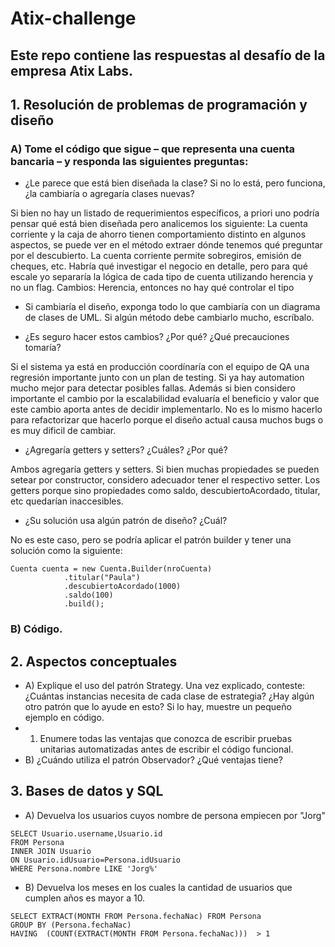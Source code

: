 # Atix-challenge

## Este repo contiene las respuestas al desafío de la empresa Atix Labs. 


## 1. Resolución de problemas de programación y diseño
 ### A) Tome el código que sigue – que representa una cuenta bancaria – y responda las siguientes preguntas:
 
* ¿Le parece que está bien diseñada la clase? Si no lo está, pero funciona, ¿la cambiaría o
agregaría clases nuevas?

Si bien no hay un listado de requerimientos específicos, a priori uno podría pensar qué está bien diseñada pero analicemos los siguiente:
La cuenta corriente y la caja de ahorro tienen comportamiento distinto en algunos aspectos, se puede ver en el método extraer dónde tenemos qué preguntar por el descubierto. La cuenta corriente permite sobregiros, emisión de cheques, etc.
Habría qué investigar el negocio en detalle, pero para qué escale yo separaría la lógica de cada tipo de cuenta utilizando herencia y no un flag. 
Cambios:
Herencia, entonces no hay qué controlar el tipo

* Si cambiaría el diseño, exponga todo lo que cambiaría con un diagrama de clases de
UML. Si algún método debe cambiarlo mucho, escríbalo.

* ¿Es seguro hacer estos cambios? ¿Por qué? ¿Qué precauciones tomaría?

Si el sistema ya está en producción coordínaría con el equipo de QA una regresión importante junto con un plan de testing. Si ya hay automation mucho mejor para detectar posibles fallas. Además si bien considero importante el cambio por la escalabilidad evaluaría el beneficio y valor que este cambio aporta antes de decidir implementarlo. No es lo mismo hacerlo para refactorizar que hacerlo porque el diseño actual causa muchos bugs o es muy dificil de cambiar.

* ¿Agregaría getters y setters? ¿Cuáles? ¿Por qué?

Ambos agregaría getters y setters.
Si bien muchas propiedades se pueden setear por constructor, considero adecuador tener el respectivo setter.
Los getters porque sino propiedades como saldo, descubiertoAcordado, titular, etc quedarían inaccesibles.

* ¿Su solución usa algún patrón de diseño? ¿Cuál?

No es este caso, pero se podría aplicar el patrón builder y tener una solución como la siguiente: 

```
Cuenta cuenta = new Cuenta.Builder(nroCuenta)
            .titular("Paula")
            .descubiertoAcordado(1000)
            .saldo(100)
            .build();
```



### B) Código.

## 2. Aspectos conceptuales

* A) Explique el uso del patrón Strategy. Una vez explicado, conteste: ¿Cuántas instancias
necesita de cada clase de estrategia? ¿Hay algún otro patrón que lo ayude en esto? Si lo
hay, muestre un pequeño ejemplo en código.
* 1) Enumere todas las ventajas que conozca de escribir pruebas unitarias automatizadas
antes de escribir el código funcional.
* B) ¿Cuándo utiliza el patrón Observador? ¿Qué ventajas tiene?

## 3. Bases de datos y SQL

* A) Devuelva los usuarios cuyos nombre de persona empiecen por "Jorg"
```
SELECT Usuario.username,Usuario.id
FROM Persona
INNER JOIN Usuario
ON Usuario.idUsuario=Persona.idUsuario
WHERE Persona.nombre LIKE 'Jorg%'

```
* B) Devuelva los meses en los cuales la cantidad de usuarios que cumplen años es mayor a 10.
```
SELECT EXTRACT(MONTH FROM Persona.fechaNac) FROM Persona 
GROUP BY (Persona.fechaNac) 
HAVING  (COUNT(EXTRACT(MONTH FROM Persona.fechaNac)))  > 1
```

